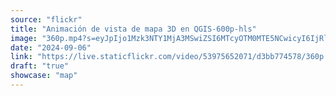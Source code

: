 ```yaml
---
source: "flickr"
title: "Animación de vista de mapa 3D en QGIS-600p-hls"
image: "360p.mp4?s=eyJpIjo1Mzk3NTY1MjA3MSwiZSI6MTcyOTM0MTE5NCwicyI6IjRlYzBlOWJiYWRmMzE4MmJhNWRhYjk0ZTU2NjI4NzNmMTE2ZTQ0YjgiLCJ2IjoxfQ.mp4"
date: "2024-09-06"
link: "https://live.staticflickr.com/video/53975652071/d3bb774578/360p.mp4?s=eyJpIjo1Mzk3NTY1MjA3MSwiZSI6MTcyOTM0MTE5NCwicyI6IjRlYzBlOWJiYWRmMzE4MmJhNWRhYjk0ZTU2NjI4NzNmMTE2ZTQ0YjgiLCJ2IjoxfQ"
draft: "true"
showcase: "map"
---
```

